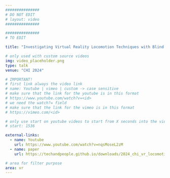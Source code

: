 ```yaml
---
###############
# DO NOT EDIT
# layout: video
###############

###############
# TO EDIT

title: "Investigating Virtual Reality Locomotion Techniques with Blind People"

# only used with custom source videos
img: video_placeholder.png
type: talk
venue: "CHI 2024"

# IMPORTANT!
# first link always the video link
# name: Youtube | vimeo | custom -> case sensitive
# make sure that the link for the youtube is in this format
# https://www.youtube.com/watch?v=<id>
# we need the watch?= field
# make sure that the link for the vimeo is in this format
# https://vimeo.com/<id>

# only use start on youtube videos to start from X seconds into the video
# start: 1536

external-links:
  - name: Youtube
    url: https://www.youtube.com/watch?v=nqsMoseL2zM
  - name: paper
    url: https://techandpeople.github.io/downloads/2024_chi_vr_locomotion.pdf

# area for filter purpose
area: vr
---
```

